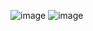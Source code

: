 ![image](https://github.com/Kjell4/Web-Dev/assets/122877461/9e56613e-1018-486e-8de1-b8da2ba3b9df)
![image](https://github.com/Kjell4/Web-Dev/assets/122877461/5175e16d-41ba-4f0c-95f5-d5cb24509bf2)
